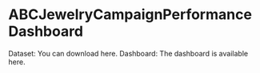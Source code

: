 # ABCJewelryCampaignPerformanceDashboard
Dataset: You can download here.
Dashboard: The dashboard is available here.

